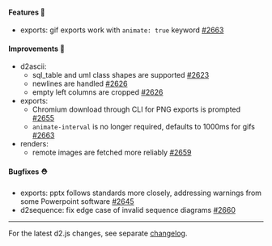 #### Features 🚀

- exports: gif exports work with `animate: true` keyword [#2663](https://github.com/terrastruct/d2/pull/2663)

#### Improvements 🧹

- d2ascii:
  - sql_table and uml class shapes are supported [#2623](https://github.com/terrastruct/d2/pull/2623)
  - newlines are handled [#2626](https://github.com/terrastruct/d2/pull/2626)
  - empty left columns are cropped [#2626](https://github.com/terrastruct/d2/pull/2626)
- exports:
  - Chromium download through CLI for PNG exports is prompted [#2655](https://github.com/terrastruct/d2/pull/2655)
  - `animate-interval` is no longer required, defaults to 1000ms for gifs [#2663](https://github.com/terrastruct/d2/pull/2663)
- renders:
  - remote images are fetched more reliably [#2659](https://github.com/terrastruct/d2/pull/2659)

#### Bugfixes ⛑️

- exports: pptx follows standards more closely, addressing warnings from some Powerpoint software [#2645](https://github.com/terrastruct/d2/pull/2645)
- d2sequence: fix edge case of invalid sequence diagrams [#2660](https://github.com/terrastruct/d2/pull/2660)

---

For the latest d2.js changes, see separate [changelog](https://github.com/terrastruct/d2/blob/master/d2js/js/CHANGELOG.md).
